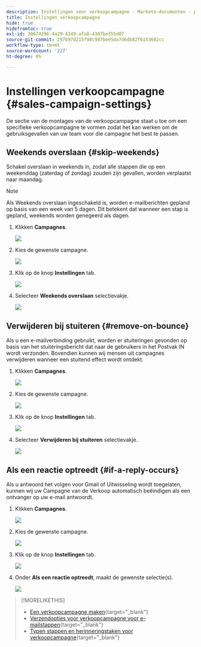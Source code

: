 ```yaml
---
description: Instellingen voor verkoopcampagne - Marketo-documenten - productdocumentatie
title: Instellingen verkoopcampagne
hide: true
hidefromtoc: true
exl-id: 30674296-4a29-4349-afa8-4307be355d07
source-git-commit: 297b97d215f98c987bee5da7d6db82f6153602cc
workflow-type: tm+mt
source-wordcount: '227'
ht-degree: 0%

---
```


# Instellingen verkoopcampagne {#sales-campaign-settings}

De sectie van de montages van de verkoopcampagne staat u toe om een specifieke verkoopcampagne te vormen zodat het kan werken om de gebruiksgevallen van uw team voor die campagne het best te passen.

## Weekends overslaan {#skip-weekends}

Schakel overslaan in weekends in, zodat alle stappen die op een weekenddag (zaterdag of zondag) zouden zijn gevallen, worden verplaatst naar maandag.

>[!NOTE]
>
>Als Weekends overslaan ingeschakeld is, worden e-mailberichten gepland op basis van een week van 5 dagen. Dit betekent dat wanneer een stap is gepland, weekends worden genegeerd als dagen.

1. Klikken **Campagnes**.

   ![](assets/sales-campaign-settings-1.png)

1. Kies de gewenste campagne.

   ![](assets/sales-campaign-settings-2.png)

1. Klik op de knop **Instellingen** tab.

   ![](assets/sales-campaign-settings-3.png)

1. Selecteer **Weekends overslaan** selectievakje.

   ![](assets/sales-campaign-settings-4.png)

## Verwijderen bij stuiteren {#remove-on-bounce}

Als u een e-mailverbinding gebruikt, worden er stuiteringen gevonden op basis van het stuiteringsbericht dat naar de gebruikers in het Postvak IN wordt verzonden. Bovendien kunnen wij mensen uit campagnes verwijderen wanneer een stuitend effect wordt ontdekt.

1. Klikken **Campagnes**.

   ![](assets/sales-campaign-settings-5.png)

1. Kies de gewenste campagne.

   ![](assets/sales-campaign-settings-6.png)

1. Klik op de knop **Instellingen** tab.

   ![](assets/sales-campaign-settings-7.png)

1. Selecteer **Verwijderen bij stuiteren** selectievakje.

   ![](assets/sales-campaign-settings-8.png)

## Als een reactie optreedt {#if-a-reply-occurs}

Als u antwoord het volgen voor Gmail of Uitwisseling wordt toegelaten, kunnen wij uw Campagne van de Verkoop automatisch beëindigen als een ontvanger op uw e-mail antwoordt.

1. Klikken **Campagnes**.

   ![](assets/sales-campaign-settings-9.png)

1. Kies de gewenste campagne.

   ![](assets/sales-campaign-settings-10.png)

1. Klik op de knop **Instellingen** tab.

   ![](assets/sales-campaign-settings-11.png)

1. Onder **Als een reactie optreedt**, maakt de gewenste selectie(s).

   ![](assets/sales-campaign-settings-12.png)

>[!MORELIKETHIS]
>
>* [Een verkoopcampagne maken](/help/marketo/product-docs/marketo-sales-insight/actions/campaigns/create-a-sales-campaign.md){target=&quot;_blank&quot;}
>* [Verzendopties voor verkoopcampagne voor e-mailstappen](/help/marketo/product-docs/marketo-sales-insight/actions/campaigns/understanding-sales-campaign-send-options-for-email-steps.md){target=&quot;_blank&quot;}
>* [Typen stappen en herinneringstaken voor verkoopcampagne](/help/marketo/product-docs/marketo-sales-insight/actions/campaigns/sales-campaign-step-types-and-reminder-tasks.md){target=&quot;_blank&quot;}

